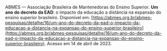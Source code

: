 ABMES — Associação Brasileira de Mantenedoras do Ensino Superior. **Um ano do decreto da EAD**: o impacto da educação a distância na expansão do ensino superior brasileiro. Disponível em: [https://abmes.org.br/abmes-pesquisas/detalhe/16/um-ano-do-decreto-da-ead-o-impacto-da-educacao-a-distancia-na-expansao-do-ensino-superior-brasileiro](https://abmes.org.br/abmes-pesquisas/detalhe/16/um-ano-do-decreto-da-ead-o-impacto-da-educacao-a-distancia-na-expansao-do-ensino-superior-brasileiro). Acesso em 14 de abril de 2023.
